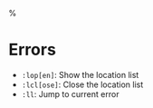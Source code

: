 %

# Errors

* `:lop[en]`: Show the location list
* `:lcl[ose]`: Close the location list
* `:ll`: Jump to current error

